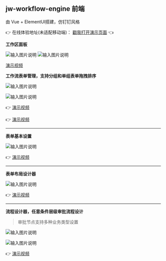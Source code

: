 ## jw-workflow-engine 前端

由 Vue + ElementUI搭建，仿钉钉风格

  👉 在线体验地址(未适配移动端)： [戳我打开演示页面](http://47.100.202.245:83) 👈

 **工作区面板** 

![输入图片说明](https://images.gitee.com/uploads/images/2020/1005/140253_39e3f2d5_4928216.png "屏幕截图.png")
![输入图片说明](https://images.gitee.com/uploads/images/2020/1005/140329_89cd5aac_4928216.png "屏幕截图.png")

[演示视频](https://www.bilibili.com/video/BV1Vh41197Pw/)



 **工作流表单管理，支持分组和单组表单拖拽排序** 

![输入图片说明](https://images.gitee.com/uploads/images/2020/1005/140358_17fc6838_4928216.png "屏幕截图.png")

![输入图片说明](https://images.gitee.com/uploads/images/2020/1005/140502_bdc2ea04_4928216.png "屏幕截图.png")


👉 [演示视频](https://www.bilibili.com/video/BV1dT4y1c7md/)

👉 [演示视频](https://www.bilibili.com/video/BV1Kk4y1C7F5/)


---------

 **表单基本设置** 

![输入图片说明](https://images.gitee.com/uploads/images/2020/1005/140559_5c51a89b_4928216.png "屏幕截图.png")

👉 [演示视频](https://www.bilibili.com/video/BV1Th41197LS/)


--------

 **表单布局设计器**

![输入图片说明](https://images.gitee.com/uploads/images/2020/1005/140740_832d5c2f_4928216.png "屏幕截图.png")

👉 [演示视频](https://www.bilibili.com/video/BV1Xi4y1E7gb/)


 ---------

 **流程设计器，任意条件层级审批流程设计** 

> 审批节点支持多种业务类型设置

![输入图片说明](https://images.gitee.com/uploads/images/2020/1005/141042_119eafd6_4928216.png "屏幕截图.png")

![输入图片说明](https://images.gitee.com/uploads/images/2020/1005/141155_c6fa5f02_4928216.png "屏幕截图.png")



👉 [演示视频](https://www.bilibili.com/video/BV1Nz4y1f7kS/)
